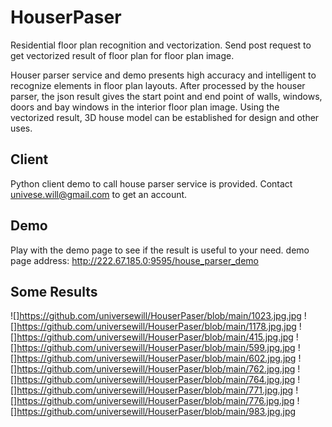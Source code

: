 # HouserPaser
Residential floor plan recognition and vectorization. Send post request to get vectorized result of floor plan for floor plan image.

Houser parser service and demo presents high accuracy and intelligent to recognize elements in floor plan layouts. After processed by the houser parser, the json result gives the start point and end point of walls, windows, doors and bay windows in the interior floor plan image. Using the vectorized result, 3D house model can be established for design and other uses.

## Client
Python client demo to call house parser service is provided. Contact univese.will@gmail.com to get an account.

## Demo
Play with the demo page to see if the result is useful to your need.
demo page address: http://222.67.185.0:9595/house_parser_demo

## Some Results
![]https://github.com/universewill/HouserPaser/blob/main/1023.jpg.jpg
![]https://github.com/universewill/HouserPaser/blob/main/1178.jpg.jpg
![]https://github.com/universewill/HouserPaser/blob/main/415.jpg.jpg
![]https://github.com/universewill/HouserPaser/blob/main/599.jpg.jpg
![]https://github.com/universewill/HouserPaser/blob/main/602.jpg.jpg
![]https://github.com/universewill/HouserPaser/blob/main/762.jpg.jpg
![]https://github.com/universewill/HouserPaser/blob/main/764.jpg.jpg
![]https://github.com/universewill/HouserPaser/blob/main/771.jpg.jpg
![]https://github.com/universewill/HouserPaser/blob/main/776.jpg.jpg
![]https://github.com/universewill/HouserPaser/blob/main/983.jpg.jpg
